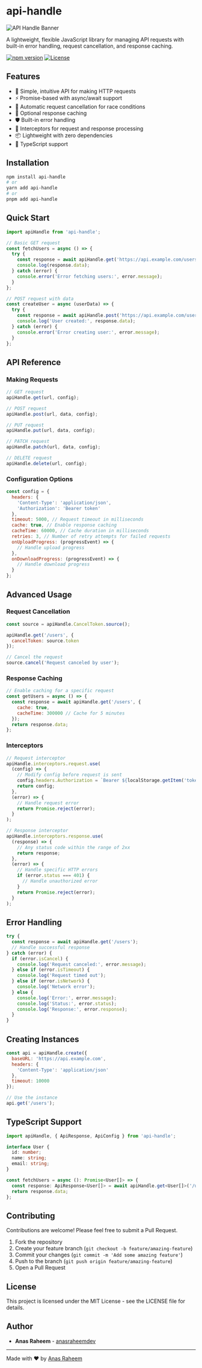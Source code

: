 # api-handle

![API Handle Banner](https://images.unsplash.com/photo-1558494949-ef010cbdcc31?ixlib=rb-1.2.1&auto=format&fit=crop&w=1200&q=80)

A lightweight, flexible JavaScript library for managing API requests with built-in error handling, request cancellation, and response caching.

[![npm version](https://img.shields.io/npm/v/api-handle.svg)](https://www.npmjs.com/package/api-handle)
[![License](https://img.shields.io/github/license/anasraheemdev/api-handle)](https://github.com/anasraheemdev/api-handle/blob/main/LICENSE)

## Features

- 🚀 Simple, intuitive API for making HTTP requests
- ⚡ Promise-based with async/await support
- 🔄 Automatic request cancellation for race conditions
- 💾 Optional response caching
- 🛡️ Built-in error handling
- 🔌 Interceptors for request and response processing
- 📦 Lightweight with zero dependencies
- 🧩 TypeScript support

## Installation

```bash
npm install api-handle
# or
yarn add api-handle
# or
pnpm add api-handle
```

## Quick Start

```javascript
import apiHandle from 'api-handle';

// Basic GET request
const fetchUsers = async () => {
  try {
    const response = await apiHandle.get('https://api.example.com/users');
    console.log(response.data);
  } catch (error) {
    console.error('Error fetching users:', error.message);
  }
};

// POST request with data
const createUser = async (userData) => {
  try {
    const response = await apiHandle.post('https://api.example.com/users', userData);
    console.log('User created:', response.data);
  } catch (error) {
    console.error('Error creating user:', error.message);
  }
};
```

## API Reference

### Making Requests

```javascript
// GET request
apiHandle.get(url, config);

// POST request
apiHandle.post(url, data, config);

// PUT request
apiHandle.put(url, data, config);

// PATCH request
apiHandle.patch(url, data, config);

// DELETE request
apiHandle.delete(url, config);
```

### Configuration Options

```javascript
const config = {
  headers: {
    'Content-Type': 'application/json',
    'Authorization': 'Bearer token'
  },
  timeout: 5000, // Request timeout in milliseconds
  cache: true, // Enable response caching
  cacheTime: 60000, // Cache duration in milliseconds
  retries: 3, // Number of retry attempts for failed requests
  onUploadProgress: (progressEvent) => {
    // Handle upload progress
  },
  onDownloadProgress: (progressEvent) => {
    // Handle download progress
  }
};
```

## Advanced Usage

### Request Cancellation

```javascript
const source = apiHandle.CancelToken.source();

apiHandle.get('/users', {
  cancelToken: source.token
});

// Cancel the request
source.cancel('Request canceled by user');
```

### Response Caching

```javascript
// Enable caching for a specific request
const getUsers = async () => {
  const response = await apiHandle.get('/users', {
    cache: true,
    cacheTime: 300000 // Cache for 5 minutes
  });
  return response.data;
};
```

### Interceptors

```javascript
// Request interceptor
apiHandle.interceptors.request.use(
  (config) => {
    // Modify config before request is sent
    config.headers.Authorization = `Bearer ${localStorage.getItem('token')}`;
    return config;
  },
  (error) => {
    // Handle request error
    return Promise.reject(error);
  }
);

// Response interceptor
apiHandle.interceptors.response.use(
  (response) => {
    // Any status code within the range of 2xx
    return response;
  },
  (error) => {
    // Handle specific HTTP errors
    if (error.status === 401) {
      // Handle unauthorized error
    }
    return Promise.reject(error);
  }
);
```

## Error Handling

```javascript
try {
  const response = await apiHandle.get('/users');
  // Handle successful response
} catch (error) {
  if (error.isCancel) {
    console.log('Request canceled:', error.message);
  } else if (error.isTimeout) {
    console.log('Request timed out');
  } else if (error.isNetwork) {
    console.log('Network error');
  } else {
    console.log('Error:', error.message);
    console.log('Status:', error.status);
    console.log('Response:', error.response);
  }
}
```

## Creating Instances

```javascript
const api = apiHandle.create({
  baseURL: 'https://api.example.com',
  headers: {
    'Content-Type': 'application/json'
  },
  timeout: 10000
});

// Use the instance
api.get('/users');
```

## TypeScript Support

```typescript
import apiHandle, { ApiResponse, ApiConfig } from 'api-handle';

interface User {
  id: number;
  name: string;
  email: string;
}

const fetchUsers = async (): Promise<User[]> => {
  const response: ApiResponse<User[]> = await apiHandle.get<User[]>('/users');
  return response.data;
};
```

## Contributing

Contributions are welcome! Please feel free to submit a Pull Request.

1. Fork the repository
2. Create your feature branch (`git checkout -b feature/amazing-feature`)
3. Commit your changes (`git commit -m 'Add some amazing feature'`)
4. Push to the branch (`git push origin feature/amazing-feature`)
5. Open a Pull Request

## License

This project is licensed under the MIT License - see the LICENSE file for details.

## Author

- **Anas Raheem** - [anasraheemdev](https://github.com/anasraheemdev)

---

Made with ❤️ by [Anas Raheem](https://github.com/anasraheemdev)
